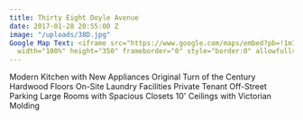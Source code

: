 ```yaml
---
title: Thirty Eight Doyle Avenue
date: 2017-01-28 20:55:00 Z
image: "/uploads/38D.jpg"
Google Map Text: <iframe src="https://www.google.com/maps/embed?pb=!1m18!1m12!1m3!1d2972.521130010863!2d-71.40756139999996!3d41.838608699999966!2m3!1f0!2f0!3f0!3m2!1i1024!2i768!4f13.1!3m3!1m2!1s0x89e444e0183ef225%3A0x2ea761cd5ba81430!2s38+Doyle+Ave%2C+Providence%2C+RI+02906!5e0!3m2!1sen!2sus!4v1485637006262"
  width="100%" height="350" frameborder="0" style="border:0" allowfullscreen></iframe>
---
```


Modern Kitchen with New Appliances
Original Turn of the Century Hardwood Floors
On-Site Laundry Facilities
Private Tenant Off-Street Parking
Large Rooms with Spacious Closets
10' Ceilings with Victorian Molding